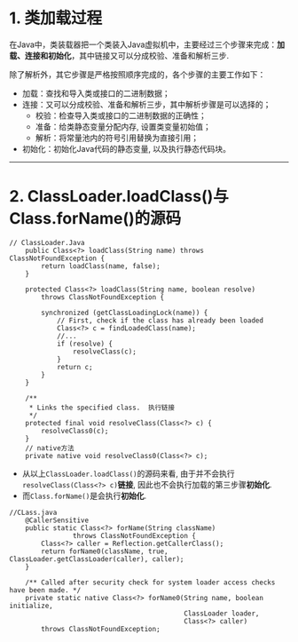 # 1. 类加载过程
在Java中，类装载器把一个类装入Java虚拟机中，主要经过三个步骤来完成：**加载、连接和初始化**，其中链接又可以分成校验、准备和解析三步. 

除了解析外，其它步骤是严格按照顺序完成的，各个步骤的主要工作如下：

- 加载：查找和导入类或接口的二进制数据； 
- 连接：又可以分成校验、准备和解析三步，其中解析步骤是可以选择的； 
  - 校验：检查导入类或接口的二进制数据的正确性； 
  - 准备：给类静态变量分配内存, 设置类变量初始值； 
  - 解析：将常量池内的符号引用替换为直接引用； 
- 初始化：初始化Java代码的静态变量, 以及执行静态代码块。


---

# 2. ClassLoader.loadClass()与Class.forName()的源码
```
// ClassLoader.Java
    public Class<?> loadClass(String name) throws ClassNotFoundException {
        return loadClass(name, false);
    }

    protected Class<?> loadClass(String name, boolean resolve)
        throws ClassNotFoundException {

        synchronized (getClassLoadingLock(name)) {
            // First, check if the class has already been loaded
            Class<?> c = findLoadedClass(name);
            //...
            if (resolve) {
                resolveClass(c);
            }
            return c;
        }
    }

    /**
     * Links the specified class.  执行链接
     */
    protected final void resolveClass(Class<?> c) {
        resolveClass0(c);
    }
    // native方法
    private native void resolveClass0(Class<?> c);
```
- 从以上`ClassLoader.loadClass()`的源码来看, 由于并不会执行`resolveClass(Class<?> c)`**链接**, 因此也不会执行加载的第三步骤**初始化**. 
- 而`Class.forName()`是会执行**初始化**. 

```
//CLass.java
    @CallerSensitive
    public static Class<?> forName(String className)
                throws ClassNotFoundException {
        Class<?> caller = Reflection.getCallerClass();
        return forName0(className, true, ClassLoader.getClassLoader(caller), caller);
    }

    /** Called after security check for system loader access checks have been made. */
    private static native Class<?> forName0(String name, boolean initialize,
                                            ClassLoader loader,
                                            Class<?> caller)
        throws ClassNotFoundException;
```
